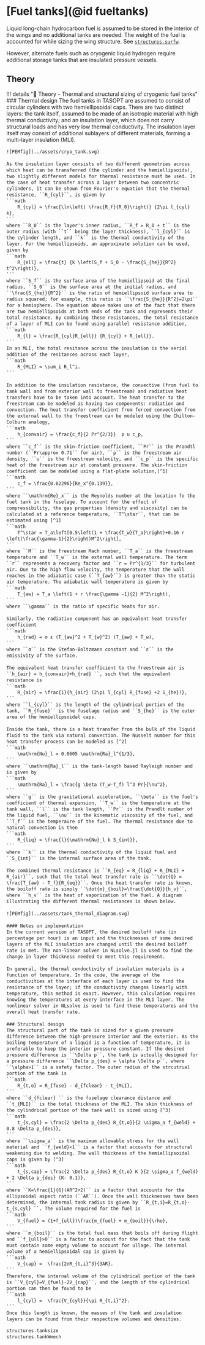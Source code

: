 # [Fuel tanks](@id fueltanks)

Liquid long-chain hydrocarbon fuel is assumed to be stored in the interior of the wings and no additional tanks are needed. The weight of the fuel is accounted for while sizing the wing structure. See [`structures.surfw`](@ref).

However, alternate fuels such as cryogenic liquid hydrogen require additional storage tanks that are insulated pressure vessels.

## Theory

!!! details "📖 Theory - Thermal and structural sizing of cryogenic fuel tanks" 
    ### Thermal design
    The fuel tanks in TASOPT are assumed to consist of circular cylinders with two hemiellipsoidal caps. There are two distinct layers: the tank itself, assumed to be made of an isotropic material with high thermal conductivity; and an insulation layer, which does not carry structural loads and has very low thermal conductivity. The insulation layer itself may consist of additional sublayers of different materials, forming a multi-layer insulation (MLI).

    ![PEMfig](../assets/cryo_tank.svg)

    As the insulation layer consists of two different geometries across which heat can be transferred (the cylinder and the hemiellipsoids), two slightly different models for thermal resistance must be used. In the case of heat transfer across a layer between two concentric cylinders, it can be shown from Fourier's equation that the thermal resistance, ``R_{cyl}``, is given by 
    ```math
        R_{cyl} = \frac{\ln\left( \frac{R_f}{R_0}\right)} {2\pi l_{cyl} k},
    ``` 
    where ``R_0`` is the layer's inner radius, ``R_f = R_0 + t`` is the outer radius (with ``t`` being the layer thickness), ``l_{cyl}`` is the cylinder length, and ``k`` is the thermal conductivity of the layer. For the hemiellipsoids, an approximate solution can be used, given by 
    ```math
        R_{ell} = \frac{t} {k \left(S_f + S_0 - \frac{S_{he}}{R^2} t^2\right)},
    ``` 
    where ``S_f`` is the surface area of the hemiellipsoid at the final radius, ``S_0`` is the surface area at the initial radius, and ``\frac{S_{he}}{R^2}`` is the ratio of hemiellipsoid surface area to radius squared; for example, this ratio is ``\frac{S_{he}}{R^2}=2\pi`` for a hemisphere. The equation above makes use of the fact that there are two hemiellipsoids at both ends of the tank and represents their total resistance. By combining these resistances, the total resistance of a layer of MLI can be found using parallel resistance addition,
    ```math
        R_{l} = \frac{R_{cyl}R_{ell}} {R_{cyl} + R_{ell}}.
    ``` 
    In an MLI, the total resitance across the insulation is the serial addition of the resitances across each layer,
    ```math
        R_{MLI} = \sum_i R_l^i.
    ``` 

    In addition to the insulation resistance, the convective (from fuel to tank wall and from exterior wall to freestream) and radiative heat transfers have to be taken into account. The heat transfer to the freestream can be modeled as having two components: radiation and convection. The heat transfer coefficient from forced convection from the external wall to the freestream can be modeled using the Chilton-Colburn analogy,
    ```math
        h_{convair} = \frac{c_f}{2 Pr^{2/3}}  ρ u c_p,
    ``` 
    where ``c_f`` is the skin-friction coefficient, ``Pr`` is the Prandtl number (``Pr\approx 0.71`` for air), ``ρ`` is the freestream air density, ``u`` is the freestream velocity, and ``c_p`` is the specific heat of the freestream air at constant pressure. The skin-friction coefficient can be modeled using a flat-plate solution,[^1]
    ```math
        c_f = \frac{0.02296}{Re_x^{0.139}},
    ```
    where ``\mathrm{Re}_x`` is the Reynolds number at the location fo the fuel tank in the fuselage. To account for the effect of compressibility, the gas properties (density and viscosity) can be calculated at a reference temperature, ``T^\star``, that can be estimated using [^1]
    ```math
        T^\star = T_a\left[0.5\left(1 + \frac{T_w}{T_a}\right)+0.16 r \left(\frac{\gamma-1}{2}\right)M^2\right],
    ```
    where ``M`` is the freestream Mach number, ``T_a`` is the freestream temperature and ``T_w`` is the external wall temperature. The term ``r`` represents a recovery factor and ``r = Pr^{1/3}`` for turbulent air. Due to the high flow velocity, the temperature that the wall reaches in the adiabatic case (``T_{aw}``) is greater than the static air temperature. The adiabatic wall temperature is given by 
    ```math
        T_{aw} = T_a \left(1 + r \frac{\gamma -1}{2} M^2\right),
    ```
    where ``\gamma`` is the ratio of specific heats for air.

    Similarly, the radiative component has an equivalent heat transfer coefficient
    ```math
        h_{rad} = σ ε (T_{aw}^2 + T_{w}^2) (T_{aw} + T_w),
    ``` 
    where ``σ`` is the Stefan-Boltzmann constant and ``ε`` is the emissivity of the surface.

    The equivalent heat transfer coefficient to the freestream air is ``h_{air} = h_{convair}+h_{rad} ``, such that the equivalent resistance is
    ```math
        R_{air} = \frac{1}{h_{air} (2\pi l_{cyl} R_{fuse} +2 S_{he})},
    ```
    where ``l_{cyl}`` is the length of the cylindrical portion of the tank, ``R_{fuse}`` is the fuselage radius and ``S_{he}`` is the outer area of the hemiellipsoidal caps. 

    Inside the tank, there is a heat transfer from the bulk of the liquid fluid to the tank via natural convection. The Nusselt number for this heat transfer process can be modeled as [^2]
    ```math
        \mathrm{Nu}_l = 0.0605 \mathrm{Ra}_l^{1/3},
    ```
    where ``\mathrm{Ra}_l`` is the tank-length based Rayleigh number and is given by
    ```math
        \mathrm{Ra}_l = \frac{g \beta (T_w-T_f) l^3 Pr}{\nu^2},
    ```
    where ``g`` is the gravitational acceleration, ``\beta`` is the fuel's coefficient of thermal expansion, ``T_w`` is the temperature at the tank wall, ``l`` is the tank length, ``Pr`` is the Prandlt number of the liquid fuel, ``\nu`` is the kinematic viscosity of the fuel, and ``T_f`` is the temperaure of the fuel. The thermal resistance due to natural convection is then
    ```math
        R_{liq} = \frac{l}{\mathrm{Nu}_l k S_{int}},
    ```
    where ``k`` is the thermal conductivity of the liquid fuel and ``S_{int}`` is the internal surface area of the tank. 

    The combined thermal resistance is ``R_{eq} = R_{liq} + R_{MLI} + R_{air}``, such that the total heat transfer rate is ``\dot{Q} = \frac{T_{aw} - T_f}{R_{eq}}``. Once the heat transfer rate is known, the boiloff rate is simply ``\dot{m}_{boil}=\frac{\dot{Q}}{h_v}``, where ``h_v`` is the heat of vaporization of the fuel. A diagram illustrating the different thermal resistances is shown below.

    ![PEMfig](../assets/tank_thermal_diagram.svg)

    #### Notes on implementation
    In the current version of TASOPT, the desired boiloff rate (in percentage per hour) is an input and the thicknesses of some desired layers of the MLI insulation are changed until the desired boiloff rate is met. The non-linear solver in NLsolve.jl is used to find the change in layer thickness needed to meet this requirement. 

    In general, the thermal conductivity of insulation materials is a function of temperature. In the code, the average of the conductivities at the interface of each layer is used to find the resistance of the layer; if the conductivity changes linearly with temperature, this method is exact. However, this calculation requires knowing the temperatures at every interface in the MLI layer. The nonlinear solver in NLsolve is used to find these temperatures and the overall heat transfer rate.

    ### Structural design
    The structural part of the tank is sized for a given pressure difference between the high-pressure interior and the exterior. As the boiling temperature of a liquid is a function of temperature, it is preferable to keep the interior pressure constant. If the desired pressure difference is ``\Delta p``, the tank is actually designed for a pressure difference ``\Delta p_{des} = \alpha \Delta p``, where ``\alpha>1`` is a safety factor. The outer radius of the strcutrual portion of the tank is
    ```math
        R_{t,o} = R_{fuse} - d_{fclear} - t_{MLI},
    ```
    where ``d_{fclear} `` is the fuselage clearance distance and ``t_{MLI}`` is the total thickness of the MLI. The skin thickness of the cylindrical portion of the tank wall is sized using [^3]
    ```math
        t_{s,cyl} = \frac{2 \Delta p_{des} R_{t,o}}{2 \sigma_a f_{weld} + 0.8 \Delta p_{des}},
    ```
    where ``\sigma_a`` is the maximum allowable stress for the wall material and ``f_{weld}<1`` is a factor that accounts for structural weakening due to welding. The wall thickness of the hemiellipsoidal caps is given by [^3]
    ```math
        t_{s,cap} = \frac{2 \Delta p_{des} R_{t,o} K }{2 \sigma_a f_{weld} + 2 \Delta p_{des} (K- 0.1)},
    ```
    where ``K=\frac{1}{6}(AR^2+2)`` is a factor that accounts for the ellipsoidal aspect ratio (``AR``). Once the wall thicknesses have been determined, the internal tank radius is given by ``R_{t,i}=R_{t,o}-t_{s,cyl} ``. The volume required for the fuel is 
    ```math
        V_{fuel} = (1+f_{ull})\frac{m_{fuel} + m_{boil}}{\rho},
    ```
    where ``m_{boil}`` is the total fuel mass that boils off during flight and ``f_{ull}>0`` is a factor to account for the fact that the tank must contain some empty volume to account for ullage. The internal volume of a hemiellipsoidal cap is given by 
    ```math
        V_{cap} =  \frac{2πR_{t,i}^3}{3AR}.
    ```
    Therefore, the internal volume of the cylindrical portion of the tank is ``V_{cyl}=V_{fuel}-2V_{cap}``, and the length of the cylindrical portion can then be found to be
    ```math
        l_{cyl} =  \frac{V_{cyl}}{\pi R_{t,i}^2}.
    ```
    Once this length is known, the masses of the tank and insulation layers can be found from their respective volumes and densities.

```@docs
structures.tanksize
structures.tankWmech
```
[^1]: Anderson, John. Fundamentals of Aerodynamics (SI units). McGraw Hill, 2011.
[^2]: Hochstein, J., H-C. Ji, and J. Aydelott. "Effect of subcooling on the on-orbit pressurization rate of cryogenic propellant tankage." 4th Thermophysics and Heat Transfer Conference. 1986.
[^3]: Barron, Randall F. "Cryogenic systems." Monographs on cryogenics (1985).